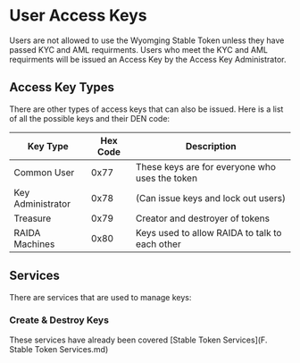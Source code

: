 # User Access Keys
Users are not allowed to use the Wyomging Stable Token unless they have passed KYC and AML requirments. 
Users who meet the KYC and AML requirments will be issued an Access Key by the Access Key Administrator. 

## Access Key Types
There are other types of access keys that can also be issued. Here is a list of all the possible keys and their DEN code:

Key Type | Hex Code | Description
---|---|---
Common User | 0x77 | These keys are for everyone who uses the token
Key Administrator |  0x78 | (Can issue keys and lock out users)
Treasure | 0x79 | Creator and destroyer of tokens 
RAIDA Machines |0x80| Keys used to allow RAIDA to talk to each other

## Services
There are services that are used to manage keys:

### Create & Destroy Keys
These services have already been covered [Stable Token Services](F. Stable Token Services.md)



  

